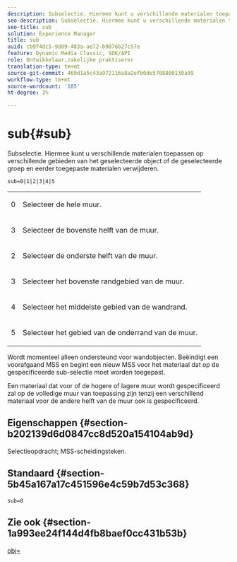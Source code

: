 ```yaml
---
description: Subselectie. Hiermee kunt u verschillende materialen toepassen op verschillende gebieden van het geselecteerde object of de geselecteerde groep en eerder toegepaste materialen verwijderen.
seo-description: Subselectie. Hiermee kunt u verschillende materialen toepassen op verschillende gebieden van het geselecteerde object of de geselecteerde groep en eerder toegepaste materialen verwijderen.
seo-title: sub
solution: Experience Manager
title: sub
uuid: cb9f4dc5-9d89-483a-ae72-b9076b27c57e
feature: Dynamic Media Classic, SDK/API
role: Ontwikkelaar,zakelijke praktiserer
translation-type: tm+mt
source-git-commit: 469d1a5c43a972116a8a2efb0de5708800130a99
workflow-type: tm+mt
source-wordcount: '185'
ht-degree: 3%

---
```



# sub{#sub}

Subselectie. Hiermee kunt u verschillende materialen toepassen op verschillende gebieden van het geselecteerde object of de geselecteerde groep en eerder toegepaste materialen verwijderen.

`sub=0|1|2|3|4|5`

<table id="simpletable_F6BF91BD2C4B47BF8A28032E392D37F0"> 
 <tr class="strow"> 
  <td class="stentry"> <p>0 </p> </td> 
  <td class="stentry"> <p>Selecteer de hele muur. </p> </td> 
 </tr> 
 <tr class="strow"> 
  <td class="stentry"> <p>3 </p> </td> 
  <td class="stentry"> <p>Selecteer de bovenste helft van de muur. </p> </td> 
 </tr> 
 <tr class="strow"> 
  <td class="stentry"> <p>2 </p> </td> 
  <td class="stentry"> <p>Selecteer de onderste helft van de muur. </p> </td> 
 </tr> 
 <tr class="strow"> 
  <td class="stentry"> <p>3 </p> </td> 
  <td class="stentry"> <p>Selecteer het bovenste randgebied van de muur. </p> </td> 
 </tr> 
 <tr class="strow"> 
  <td class="stentry"> <p>4 </p> </td> 
  <td class="stentry"> <p>Selecteer het middelste gebied van de wandrand. </p> </td> 
 </tr> 
 <tr class="strow"> 
  <td class="stentry"> <p>5 </p> </td> 
  <td class="stentry"> <p>Selecteer het gebied van de onderrand van de muur. </p> </td> 
 </tr> 
</table>

Wordt momenteel alleen ondersteund voor wandobjecten. Beëindigt een voorafgaand MSS en begint een nieuw MSS voor het materiaal dat op de gespecificeerde sub-selectie moet worden toegepast.

Een materiaal dat voor of de hogere of lagere muur wordt gespecificeerd zal op de volledige muur van toepassing zijn tenzij een verschillend materiaal voor de andere helft van de muur ook is gespecificeerd.

## Eigenschappen {#section-b202139d6d0847cc8d520a154104ab9d}

Selectieopdracht; MSS-scheidingsteken.

## Standaard {#section-5b45a167a17c451596e4c59b7d53c368}

`sub=0`

## Zie ook {#section-1a993ee24f144d4fb8baef0cc431b53b}

[obj=](../../../../../ir-api/http-protocol/image-rendering-api-ref/c-ir-http-protocol-ref/c-ir-http-protocol-command-reference/r-ir-obj.md#reference-31e7dac7931b4e0eb3c7589f120a1e6a)

